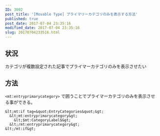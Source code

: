 ```yaml
---
ID: 3092
post_title: '[Movable Type] プライマリーカテゴリのみを表示する方法'
published: true
post_date: 2017-07-04 23:35:16
modified_date: 2017-07-04 23:35:16
slug: 20170704233516.html
---
```

<!--more-->
## 状況

カテゴリが複数設定された記事でプライマーカテゴリのみを表示させたい

## 方法
`<mt:entryprimarycategory>` で囲うことでプライマーカテゴリのみを表示させる事ができる。

```
&lt;mt:if tag=&quot;EntryCategories&quot;&gt;
  &lt;mt:entryprimarycategory&gt;
    &lt;$mt:CategoryLabel$&gt;
  &lt;/mt:entryprimarycategory&gt;
&lt;/mt:if&gt;
```